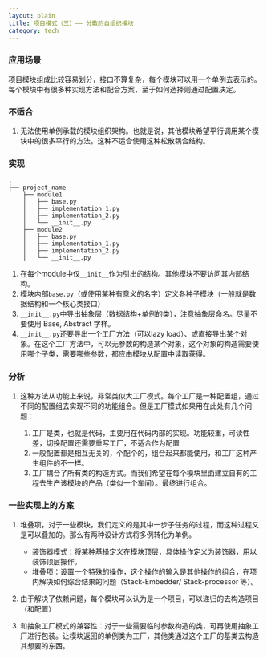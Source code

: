 ```yaml
---
layout: plain
title: 项目模式（三）—— 分散的自组织模块
category: tech
---
```



### 应用场景

项目模块组成比较容易划分，接口不算复杂，每个模块可以用一个单例去表示的。每个模块中有很多种实现方法和配合方案，至于如何选择则通过配置决定。

### 不适合

1. 无法使用单例承载的模块组织架构。也就是说，其他模块希望平行调用某个模块中的很多平行的方法。这种不适合使用这种松散耦合结构。

### 实现

```
.
├── project_name
    ├── module1
    │   ├── base.py
    │   ├── implementation_1.py
    │   ├── implementation_2.py
    │   └── __init__.py
    ├── module2
    │   ├── base.py
    │   ├── implementation_1.py
    │   ├── implementation_2.py
    │   └── __init__.py
```

1. 在每个module中仅`__init__`作为引出的结构。其他模块不要访问其内部结构。
2. 模块内部`base.py`（或使用某种有意义的名字）定义各种子模块（一般就是数据结构和一个核心类接口）
3. `__init__.py`中导出抽象层（数据结构+单例的类），注意抽象层命名。尽量不要使用 Base, Abstract 字样。
4. `__init__.py`还要导出一个工厂方法（可以lazy load）、或直接导出某个对象。在这个工厂方法中，可以无参数的构造某个对象，这个对象的构造需要使用哪个子类，需要哪些参数，都应由模块从配置中读取获得。

### 分析

1. 这种方法从功能上来说，非常类似大工厂模式。每个工厂是一种配置组，通过不同的配置组去实现不同的功能组合。但是工厂模式如果用在此处有几个问题：

    1. 工厂是类，也就是代码，主要用在代码内部的实现。功能较重，可读性差，切换配置还需要重写工厂，不适合作为配置
    2. 一般配置都是相互无关的，个配个的，组合起来都能使用，和工厂这种产生组件的不一样。
    3. 工厂耦合了所有类的构造方式。而我们希望在每个模块里面建立自有的工程去生产该模块的产品（类似一个车间）。最终进行组合。

### 一些实现上的方案

1. 堆叠项，对于一些模块，我们定义的是其中一步子任务的过程，而这种过程又是可以叠加的。那么有两种设计方式将多例转化为单例。

    - 装饰器模式：将某种基操定义在模块顶层，具体操作定义为装饰器，用以装饰顶层操作。
    - 堆叠项：设置一个特殊的操作，这个操作的输入是其他操作的组合，在项内解决如何综合结果的问题（Stack-Embedder/ Stack-processor 等）。

2. 由于解决了依赖问题，每个模块可以认为是一个项目，可以递归的去构造项目（和配置）
3. 和抽象工厂模式的兼容性：对于一些需要临时参数构造的类，可再使用抽象工厂进行包装。让模块返回的单例类为工厂，其他类通过这个工厂的基类去构造其想要的东西。

